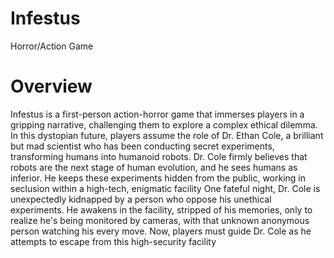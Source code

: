 # Infestus
Horror/Action Game

# Overview
Infestus is a first-person action-horror game that immerses players in a gripping narrative,
challenging them to explore a complex ethical dilemma. In this dystopian future, players
 assume the role of Dr. Ethan Cole, a brilliant but mad scientist who has been conducting secret
experiments, transforming humans into humanoid robots. Dr. Cole firmly believes that robots
are the next stage of human evolution, and he sees humans as inferior. He keeps these
 experiments hidden from the public, working in seclusion within a high-tech, enigmatic facility
One fateful night, Dr. Cole is unexpectedly kidnapped by a person who oppose his unethical
experiments. He awakens in the facility, stripped of his memories, only to realize he's being
monitored by cameras, with that unknown anonymous person watching his every move. Now,
 players must guide Dr. Cole as he attempts to escape from this high-security facility
